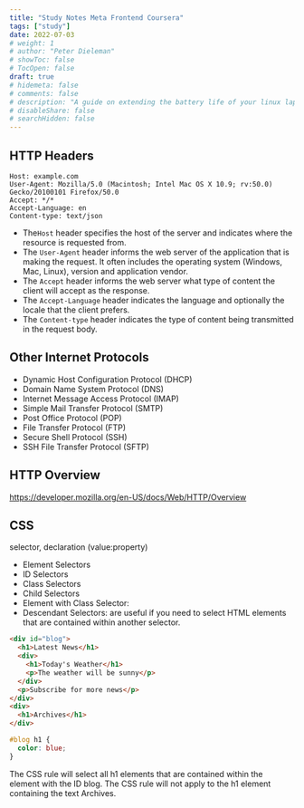```yaml
---
title: "Study Notes Meta Frontend Coursera"
tags: ["study"]
date: 2022-07-03
# weight: 1
# author: "Peter Dieleman"
# showToc: false
# TocOpen: false
draft: true
# hidemeta: false
# comments: false
# description: "A guide on extending the battery life of your linux laptop"
# disableShare: false
# searchHidden: false
---
```


## HTTP Headers

```
Host: example.com​
User-Agent: Mozilla/5.0 (Macintosh; Intel Mac OS X 10.9; rv:50.0) Gecko/20100101 Firefox/50.0
Accept: */*
Accept-Language: en​
Content-type: text/json
```

- The`Host` header specifies the host of the server and indicates where the resource is requested from.
- The `User-Agent` header informs the web server of the application that is making the request. It often includes the operating system (Windows, Mac, Linux), version and application vendor.
- The `Accept` header informs the web server what type of content the client will accept as the response.
- The `Accept-Language` header indicates the language and optionally the locale that the client prefers.
- The `Content-type` header indicates the type of content being transmitted in the request body.

## Other Internet Protocols

- Dynamic Host Configuration Protocol (DHCP)
- Domain Name System Protocol (DNS)
- Internet Message Access Protocol (IMAP)
- Simple Mail Transfer Protocol (SMTP)
- Post Office Protocol (POP)
- File Transfer Protocol (FTP)
- Secure Shell Protocol (SSH)
- SSH File Transfer Protocol (SFTP)

## HTTP Overview

<https://developer.mozilla.org/en-US/docs/Web/HTTP/Overview>

## CSS

selector, declaration (value:property)

- Element Selectors
- ID Selectors
- Class Selectors
- Child Selectors
- Element with Class Selector:
- Descendant Selectors: are useful if you need to select HTML elements that are contained within another selector.

```html
<div id="blog">
  <h1>Latest News</h1>
  <div>
    <h1>Today's Weather</h1>
    <p>The weather will be sunny</p>
  </div>
  <p>Subscribe for more news</p>
</div>
<div>
  <h1>Archives</h1>
</div>
```

```css
#blog h1​ {
  color: blue;
}
```

The CSS rule will select all h1 elements that are contained within the element with the ID blog. The CSS rule will not apply to the h1 element containing the text Archives.
